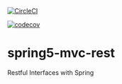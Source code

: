 [![CircleCI](
https://circleci.com/gh/JakuBB96/spring5-mvc-rest.svg?style=svg)](https://circleci.com/gh/JakuBB96/spring5-mvc-rest)

[![codecov](
https://codecov.io/gh/JakuBB96/spring5-mvc-rest/branch/master/graph/badge.svg)](https://codecov.io/gh/JakuBB96/spring5-mvc-rest)

# spring5-mvc-rest
 Restful Interfaces with Spring
